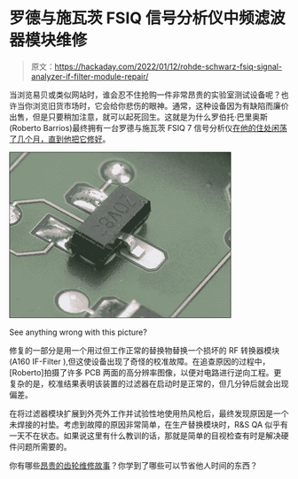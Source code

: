 # 罗德与施瓦茨 FSIQ 信号分析仪中频滤波器模块维修

> 原文：<https://hackaday.com/2022/01/12/rohde-schwarz-fsiq-signal-analyzer-if-filter-module-repair/>

当浏览易贝或类似网站时，谁会忍不住抢购一件非常昂贵的实验室测试设备呢？也许当你浏览旧货市场时，它会给你悲伤的眼神。通常，这种设备因为有缺陷而廉价出售，但是只要稍加注意，就可以起死回生。这就是为什么罗伯托·巴里奥斯(Roberto Barrios)最终拥有一台罗德与施瓦茨 FSIQ 7 信号分析仪[在他的住处闲荡了几个月，直到他把它修好](https://rbarrios.com/projects/fsiq/)。

[![](img/6b69ab9d1723cabf1b99735cea7e3b92.png)](https://hackaday.com/wp-content/uploads/2022/01/schwarz_detail.jpg)

See anything wrong with this picture?

修复的一部分是用一个用过但工作正常的替换物替换一个损坏的 RF 转换器模块(A160 IF-Filter ),但这使设备出现了奇怪的校准故障。在追查原因的过程中，[Roberto]拍摄了许多 PCB 两面的高分辨率图像，以便对电路进行逆向工程。更复杂的是，校准结果表明该装置的过滤器在启动时是正常的，但几分钟后就会出现偏差。

在将过滤器模块扩展到外壳外工作并试验性地使用热风枪后，最终发现原因是一个未焊接的衬垫。考虑到故障的原因非常简单，在生产替换模块时，R&S QA 似乎有一天不在状态。如果说这里有什么教训的话，那就是简单的目视检查有时是解决硬件问题所需要的。

你有哪些[昂贵的齿轮维修故事](https://hackaday.com/2021/06/04/riding-mower-repair-uncovers-miniature-culprit/)？你学到了哪些可以节省他人时间的东西？